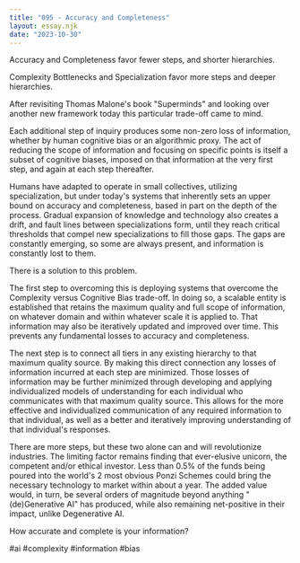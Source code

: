 ```yaml
---
title: "095 - Accuracy and Completeness"
layout: essay.njk
date: "2023-10-30"
---
```


Accuracy and Completeness favor fewer steps, and shorter hierarchies.

Complexity Bottlenecks and Specialization favor more steps and deeper hierarchies.

After revisiting Thomas Malone's book "Superminds" and looking over another new framework today this particular trade-off came to mind.

Each additional step of inquiry produces some non-zero loss of information, whether by human cognitive bias or an algorithmic proxy. The act of reducing the scope of information and focusing on specific points is itself a subset of cognitive biases, imposed on that information at the very first step, and again at each step thereafter.

Humans have adapted to operate in small collectives, utilizing specialization, but under today's systems that inherently sets an upper bound on accuracy and completeness, based in part on the depth of the process. Gradual expansion of knowledge and technology also creates a drift, and fault lines between specializations form, until they reach critical thresholds that compel new specializations to fill those gaps. The gaps are constantly emerging, so some are always present, and information is constantly lost to them.

There is a solution to this problem.

The first step to overcoming this is deploying systems that overcome the Complexity versus Cognitive Bias trade-off. In doing so, a scalable entity is established that retains the maximum quality and full scope of information, on whatever domain and within whatever scale it is applied to. That information may also be iteratively updated and improved over time. This prevents any fundamental losses to accuracy and completeness.

The next step is to connect all tiers in any existing hierarchy to that maximum quality source. By making this direct connection any losses of information incurred at each step are minimized. Those losses of information may be further minimized through developing and applying individualized models of understanding for each individual who communicates with that maximum quality source. This allows for the more effective and individualized communication of any required information to that individual, as well as a better and iteratively improving understanding of that individual's responses.

There are more steps, but these two alone can and will revolutionize industries. The limiting factor remains finding that ever-elusive unicorn, the competent and/or ethical investor. Less than 0.5% of the funds being poured into the world's 2 most obvious Ponzi Schemes could bring the necessary technology to market within about a year. The added value would, in turn, be several orders of magnitude beyond anything "(de)Generative AI" has produced, while also remaining net-positive in their impact, unlike Degenerative AI.

How accurate and complete is your information?

#ai #complexity #information #bias
